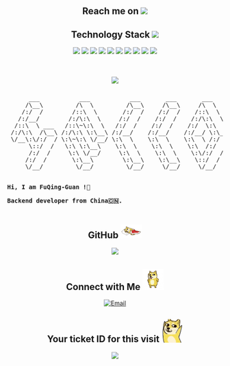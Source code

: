 <h2 align="center">Reach me on <img src="https://media.giphy.com/media/gzQ1X1Fk25UwE/giphy.gif" width="50"></h2>
<h2 align="center">Technology Stack <img src="https://media.giphy.com/media/WUlplcMpOCEmTGBtBW/giphy.gif" width="30"></h2>
<p align="center">
      <img src="https://img.shields.io/badge/-spring-black?style=flat-square&logo=spring"/>
  		<img src="https://img.shields.io/badge/-spring boot-black?style=flat-square&logo=spring boot"/>
  		<img src="https://img.shields.io/badge/-spring cloud-black?style=flat-square&logo=icloud"/>
      <img src="https://img.shields.io/badge/-MySQL-black?style=flat-square&logo=mysql"/>
      <img src="https://img.shields.io/badge/-Redis-black?style=flat-square&logo=redis"/> 
      <img src="https://img.shields.io/badge/-RabbitMQ-black?style=flat-square&logo=RabbitMQ"/>
    	<img src="https://img.shields.io/badge/-Maven-black?style=flat-square&logo=Apache Maven"/>
      <img src="https://img.shields.io/badge/-Nginx-black?style=flat-square&logo=Nginx"/>
      <img src="https://img.shields.io/badge/-Git-black?style=flat-square&logo=git"/>
      <img src="https://img.shields.io/badge/-Linux-black?style=flat-square&logo=Linux"/>
</p>


<h1 align="center">
  <a href="https://yiki.tech/">
    <img src="https://readme-typing-svg.herokuapp.com?lines=%22Hello+World%22.sout&center=true&size=27"/>
  </a>
</h1>


<pre>
      ___           ___           ___       ___       ___     
     /\__\         /\  \         /\__\     /\__\     /\  \    
    /:/  /        /::\  \       /:/  /    /:/  /    /::\  \   
   /:/__/        /:/\:\  \     /:/  /    /:/  /    /:/\:\  \  
  /::\  \ ___   /::\~\:\  \   /:/  /    /:/  /    /:/  \:\  \ 
 /:/\:\  /\__\ /:/\:\ \:\__\ /:/__/    /:/__/    /:/__/ \:\__\
 \/__\:\/:/  / \:\~\:\ \/__/ \:\  \    \:\  \    \:\  \ /:/  /
      \::/  /   \:\ \:\__\    \:\  \    \:\  \    \:\  /:/  / 
      /:/  /     \:\ \/__/     \:\  \    \:\  \    \:\/:/  /  
     /:/  /       \:\__\        \:\__\    \:\__\    \::/  /   
     \/__/         \/__/         \/__/     \/__/     \/__/    


<strong>Hi, I am FuQing-Guan !👋 </strong>

<strong>Backend developer from China🇨🇳. </strong>

</pre> 

<h2 align="center">GitHub <img src="images/1.gif" width="50"></h2>

<p align = "center">
      <img width="50%" src="https://github-readme-streak-stats.herokuapp.com/?user=wanghao221&show_icons=true&locale=en&layout=compact&theme=fuqingguan&line_height=0"/>
</p>


<h2 align="center">Connect with Me <img src="images/2.gif" width="50"></h2>

<p align = "center">
      <a href="mailto:moumouguan@gmail.com.com"><img alt="Email" src="https://img.shields.io/badge/Email-moumouguan@gmail.com-blue?style=flat-square&logo=gmail"></a>
</p>
<h2 align="center">Your ticket ID for this visit <img src="images/3.gif" width="50"></h2>

<p align = "center">
      <img src="https://profile-counter.glitch.me/fuqingguan/count.svg" />
</p>
